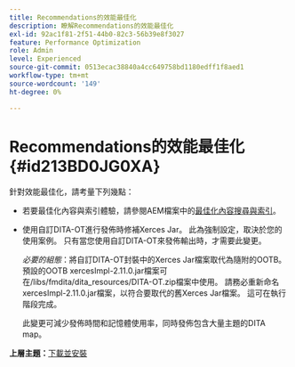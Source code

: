 ```yaml
---
title: Recommendations的效能最佳化
description: 瞭解Recommendations的效能最佳化
exl-id: 92ac1f81-2f51-44b0-82c3-56b39e8f3027
feature: Performance Optimization
role: Admin
level: Experienced
source-git-commit: 0513ecac38840a4cc649758bd1180edff1f8aed1
workflow-type: tm+mt
source-wordcount: '149'
ht-degree: 0%

---
```


# Recommendations的效能最佳化 {#id213BD0JG0XA}

針對效能最佳化，請考量下列幾點：

- 若要最佳化內容與索引體驗，請參閱AEM檔案中的[最佳化內容搜尋與索引](https://experienceleague.adobe.com/docs/experience-manager-cloud-service/operations/indexing.html)。

- 使用自訂DITA-OT進行發佈時修補Xerces Jar。 此為強制設定，取決於您的使用案例。 只有當您使用自訂DITA-OT來發佈輸出時，才需要此變更。

  *必要的組態*：將自訂DITA-OT封裝中的Xerces Jar檔案取代為隨附的OOTB。 預設的OOTB xercesImpl-2.11.0.jar檔案可在/libs/fmdita/dita\_resources/DITA-OT.zip檔案中使用。 請務必重新命名xercesImpl-2.11.0.jar檔案，以符合要取代的舊Xerces Jar檔案。 這可在執行階段完成。

  此變更可減少發佈時間和記憶體使用率，同時發佈包含大量主題的DITA map。


**上層主題：**&#x200B;[&#x200B;下載並安裝](download-install.md)
